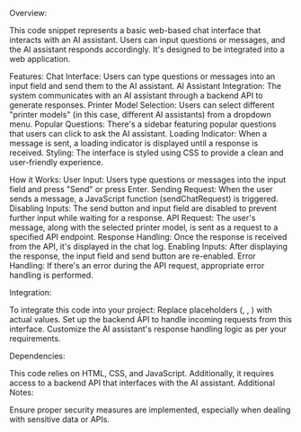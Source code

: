 Overview:

This code snippet represents a basic web-based chat interface that interacts with an AI assistant. Users can input questions or messages, and the AI assistant responds accordingly. It's designed to be integrated into a web application.

Features:
    Chat Interface: Users can type questions or messages into an input field and send them to the AI assistant.
    AI Assistant Integration: The system communicates with an AI assistant through a backend API to generate responses.
    Printer Model Selection: Users can select different "printer models" (in this case, different AI assistants) from a dropdown menu.
    Popular Questions: There's a sidebar featuring popular questions that users can click to ask the AI assistant.
    Loading Indicator: When a message is sent, a loading indicator is displayed until a response is received.
    Styling: The interface is styled using CSS to provide a clean and user-friendly experience.

How it Works:
    User Input:
    Users type questions or messages into the input field and press "Send" or press Enter.
    Sending Request: When the user sends a message, a JavaScript function (sendChatRequest) is triggered.
    Disabling Inputs: The send button and input field are disabled to prevent further input while waiting for a response.
    API Request: The user's message, along with the selected printer model, is sent as a request to a specified API endpoint.
    Response Handling: Once the response is received from the API, it's displayed in the chat log.
    Enabling Inputs: After displaying the response, the input field and send button are re-enabled.
    Error Handling: If there's an error during the API request, appropriate error handling is performed.

Integration:

To integrate this code into your project:
    Replace placeholders (<YOUR IP ADDRESS>, <YOUR WORKSPACE NAME>, <YOUR API KEY>) with actual values.
    Set up the backend API to handle incoming requests from this interface.
    Customize the AI assistant's response handling logic as per your requirements.

Dependencies:

This code relies on HTML, CSS, and JavaScript. Additionally, it requires access to a backend API that interfaces with the AI assistant.
Additional Notes:

  Ensure proper security measures are implemented, especially when dealing with sensitive data or APIs.
